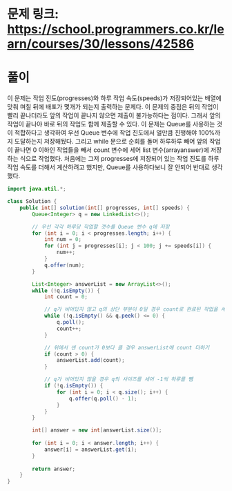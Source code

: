 # 문제 링크: https://school.programmers.co.kr/learn/courses/30/lessons/42586
# 풀이
이 문제는 작업 진도(progresses)와 하루 작업 속도(speeds)가 저장되어있는 배열에 맞춰 며칠 뒤에 배포가 몇개가 되는지 출력하는 문제다. 이 문제의 중점은 뒤의 작업이 빨리 끝나더라도 앞의 작업이 끝나지 않으면 제출이 불가능하다는 점이다. 그래서 앞의 작업이 끝나야 바로 뒤의 작업도 함께 제출할 수 있다. 이 문제는 Queue를 사용하는 것이 적합하다고 생각하여 우선 Queue 변수에 작업 진도에서 얼만큼 진행해야 100%까지 도달하는지 저장해뒀다. 그리고 while 문으로 순회를 돌며 하루하루 빼어 앞의 작업이 끝나면 0 이하인 작업들을 빼서 count 변수에 세어 list 변수(arrayanswer)에 저장하는 식으로 작업했다. 처음에는 그저 progresses에 저장되어 있는 작업 진도를 하루 작업 속도를 더해서 계산하려고 했지만, Queue를 사용하다보니 잘 안되어 반대로 생각했다.

```java
import java.util.*;

class Solution {
    public int[] solution(int[] progresses, int[] speeds) {
        Queue<Integer> q = new LinkedList<>();

        // 우선 각각 하루당 작업할 갯수를 Queue 변수 q에 저장
        for (int i = 0; i < progresses.length; i++) {
            int num = 0;
            for (int j = progresses[i]; j < 100; j += speeds[i]) {
                num++;
            }
            q.offer(num);
        }

        List<Integer> answerList = new ArrayList<>();
        while (!q.isEmpty()) {
            int count = 0;

            // q가 비어있지 않고 q의 상단 부분이 0일 경우 count로 완료된 작업을 세어 저장
            while (!q.isEmpty() && q.peek() <= 0) {
                q.poll();
                count++;
            }

            // 위에서 센 count가 0보다 클 경우 answerList에 count 더하기
            if (count > 0) {
                answerList.add(count);
            }

            // q가 비어있지 않을 경우 q의 사이즈를 세어 -1씩 하루를 뺌
            if (!q.isEmpty()) {
                for (int i = 0; i < q.size(); i++) {
                    q.offer(q.poll() - 1);
                }
            }
        }

        int[] answer = new int[answerList.size()];
        
        for (int i = 0; i < answer.length; i++) {
            answer[i] = answerList.get(i);
        }
        
        return answer;
    }
}
```